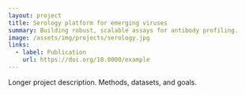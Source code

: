 ```yaml
---
layout: project
title: Serology platform for emerging viruses
summary: Building robust, scalable assays for antibody profiling.
image: /assets/img/projects/serology.jpg
links:
  - label: Publication
    url: https://doi.org/10.0000/example
---
```

Longer project description. Methods, datasets, and goals.
